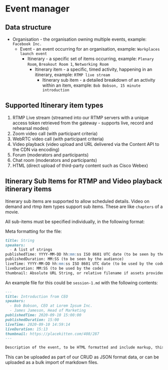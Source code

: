 # Event manager

## Data structure

* Organisation - the organisation owning multiple events, example: `Facebook Inc.`
  * Event - an event occurring for an organisation, example: `Workplaces launch event`
    * Itinerary - a specific set of items occurring, example: `Plenary Room`, `Breakout Room 1`, `Networking Room`
      * Itinerary item - a specific, timed activity, happening in an itinerary, example: `RTMP live stream`
        * Itinerary sub item - a detailed breakdown of an activity within an item, example: `Bob Bobson, 15 minute introduction`

## Supported Itinerary item types

1. RTMP Live stream (streamed into our RTMP servers with a unique access token retrieved from the gateway - supports live, record and rehearsal modes)
1. Zoom video call (with participant criteria)
1. WebRTC video call (with participant criteria)
1. Video playback (video upload and URL delivered via the Content API to the CDN via encoding)
1. Forum (moderators and participants)
1. Chat room (moderators and participants)
1. HTML (direct upload of third-party content such as Cisco Webex)

## Itinerary Sub Items for RTMP and Video playback itinerary items

Itinerary sub items are supported to allow scheduled details. Video on demand and rtmp item types support sub items. These are like `chapters` of a movie.

All sub-items must be specified individually, in the following format:

Meta formatting for the file:

``` markdown
title: String
speakers:
  - A list of strings
publishedTime: YYYY-MM-DD hh:mm:ss ISO 8601 UTC date (to be seen by the audience)
publishedDuration: MM:SS (to be seen by the audience)
liveTime: YYYY-MM-DD hh:mm:ss ISO 8601 UTC date (to be used by the code for when to display)
liveDuration: MM:SS (to be used by the code)
thumbnail: Absolute URL String, or relative filename if assets provided
```

An example file for this could be `session-1.md` with the following contents:

``` markdown
---
title: Introduction from CEO
speakers:
  - Bob Bobson, CEO at Lorem Ipsum Inc.
  - James Jameson, Head of Marketing
publishedTime: 2020-09-10 15:00:00
publishedDuration: 15:00
liveTime: 2020-09-10 14:59:14
liveDuration: 15:13
thumbnail: https://placekitten.com/408/287
---

Description of the event, to be HTML formatted and include markup, this can be a short sentence, or an unlimited section of content. The only requirement is that it must fit within the constraints of the designed template.
```

This can be uploaded as part of our CRUD as JSON format data, or can be uploaded as a bulk import of markdown files.
